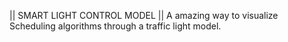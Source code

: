 || SMART LIGHT CONTROL MODEL ||
A amazing way to visualize Scheduling algorithms through a traffic light model.